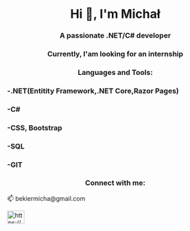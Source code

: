 <h1 align="center">Hi 👋, I'm Michał</h1>
<h3 align="center">A passionate .NET/C# developer</h3>
<h3 align="center">Currently, I'am looking for an internship</h3>



<h3 align="center">Languages and Tools:</h3>
<h3 align="left">-.NET(Entitity Framework,.NET Core,Razor Pages)</h3>
<h3 align="left">-C#</h3>
<h3 align="left">-CSS, Bootstrap</h3>
<h3 align="left">-SQL</h3>
<h3 align="left">-GIT</h3>


<h3 align="center">Connect with me:</h3>
📫 bekiermicha@gmail.com
<p align="left">
<a href="https://linkedin.com/in/https://www.linkedin.com/in/micha%c5%82-bekier-499162230/" target="blank"><img align="center" src="https://raw.githubusercontent.com/rahuldkjain/github-profile-readme-generator/master/src/images/icons/Social/linked-in-alt.svg" alt="https://www.linkedin.com/in/micha%c5%82-bekier-499162230/" height="30" width="40" /></a>
</p>




